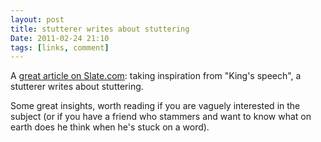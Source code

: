 ```yaml
---
layout: post
title: stutterer writes about stuttering
Date: 2011-02-24 21:10
tags: [links, comment]
---
```

 

A [great article on Slate.com](http://www.slate.com/articles/news_and_politics/assessment/2011/02/the_stutterer.html): taking inspiration from "King's speech", a stutterer writes about stuttering.

Some great insights, worth reading if you are vaguely interested in the subject (or if you have a friend who stammers and want to know what on earth does he think when he's stuck on a word).
